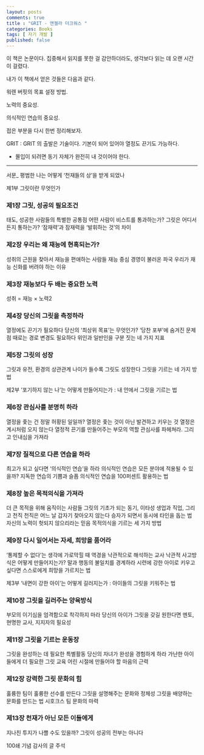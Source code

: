 ```yaml
---
layout: posts
comments: true
title : "GRIT - 앤젤라 더크워스 "
categories: Books
tags: [ 자기 개발 ]
published: false
---
```


이 책은 논문이다. 집중해서 읽지를 못한 걸 감안하더라도, 생각보다 읽는 데 오랜 시간이 걸렸다. 

내가 이 책에서 얻은 것들은 다음과 같다.

워렌 버핏의 목표 설정 방법.

노력의 중요성.

의식적인 연습의 중요성.

접은 부분을 다시 한번 정리해보자.

GRIT
 : GRIT 의 출발은 기술이다. 
   기본이 되어 있어야 열정도 끈기도 가능하다.

- 몰입이 되려면 동기 자체가 완전히 내 것이어야 한다.


---
서문_ 평범한 나는 어떻게 ‘천재들의 상’을 받게 되었나

제1부 그릿이란 무엇인가

### 제1장 그릿, 성공의 필요조건
태도, 성공한 사람들의 특별한 공통점
어떤 사람이 비스트를 통과하는가?
그릿은 어디서든지 통하는가?
‘잠재력’과 잠재력을 ‘발휘하는 것’의 차이

### 제2장 우리는 왜 재능에 현혹되는가?
성취의 근원을 찾아서
재능을 편애하는 사람들
재능 중심 경영이 불러온 파국
우리가 재능 신화를 버려야 하는 이유

### 제3장 재능보다 두 배는 중요한 노력
성취 = 재능 × 노력2

### 제4장 당신의 그릿을 측정하라
열정에도 끈기가 필요하다
당신의 ‘최상위 목표’는 무엇인가?
‘당찬 포부’에 숨겨진 문제점
때로는 경로 변경도 필요하다
위인과 일반인을 구분 짓는 네 가지 지표

### 제5장 그릿의 성장
그릿과 유전, 환경의 상관관계
나이가 들수록 그릿도 성장한다
그릿을 기르는 네 가지 방법

제2부 ‘포기하지 않는 나’는 어떻게 만들어지는가 : 내 안에서 그릿을 기르는 법

### 제6장 관심사를 분명히 하라
열정을 좇는 건 정말 허황된 일일까?
열정은 좇는 것이 아닌 발견하고 키우는 것
열정은 계시처럼 오지 않는다
열정적 끈기를 만들어주는 부모의 역할
관심사를 파헤쳐라. 그리고 인내심을 가져라

### 제7장 질적으로 다른 연습을 하라
최고가 되고 싶다면 ‘의식적인 연습’을 하라
의식적인 연습은 모든 분야에 적용될 수 있을까?
지독한 연습의 기쁨과 슬픔
의식적인 연습을 100퍼센트 활용하는 법

### 제8장 높은 목적의식을 가져라
더 큰 목적을 위해 움직이는 사람들
그릿의 기초가 되는 동기, 이타성
생업과 직업, 그리고 천직
천직은 어느 날 갑자기 찾아오지 않는다
승자가 되면서 동시에 타인을 돕는 법
자신의 노력이 헛되지 않으리라는 믿음
목적의식을 기르는 세 가지 방법

### 제9장 다시 일어서는 자세, 희망을 품어라
‘통제할 수 없다’는 생각에 가로막힐 때
역경을 낙관적으로 해석하는 교사
낙관적 사고방식은 어떻게 만들어지는가?
말과 행동의 불일치를 경계하라
시련에 강한 아이로 키우고 싶다면
스스로에게 희망을 가르치는 법

제3부 ‘내면이 강한 아이’는 어떻게 길러지는가 : 아이들의 그릿을 키워주는 법

### 제10장 그릿을 길러주는 양육방식
부모의 이기심을 엄격함으로 착각하지 마라
당신의 아이가 그릿을 갖길 원한다면
멘토, 현명한 교사, 지지자의 필요성

### 제11장 그릿을 기르는 운동장
그릿을 완성하는 데 필요한 특별활동
당신의 자녀가 완성을 경험하게 하라
가난한 아이들에게 더 필요한 그릿 교육
어린 시절에 만들어야 할 마음의 근력

### 제12장 강력한 그릿 문화의 힘
훌륭한 팀이 훌륭한 선수를 만든다
그릿을 설명해주는 문화와 정체성
그릿을 배양하는 문화를 만드는 법
시호크스 팀 문화의 마력

### 제13장 천재가 아닌 모든 이들에게
지나친 투지가 나쁠 수도 있을까?
그릿이 성공의 전부는 아니다

100쇄 기념 감사의 글
주석